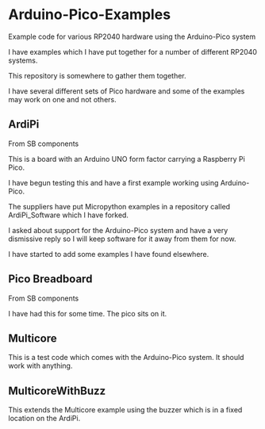 # Arduino-Pico-Examples
 
Example code for various RP2040 hardware using the Arduino-Pico system

I have examples which I have put together for a number of different RP2040 systems.

This repository is somewhere to gather them together.

I have several different sets of Pico hardware and some of the examples may work on one and not others. 

## ArdiPi

From SB components

This is a board with an Arduino UNO form factor carrying a Raspberry Pi Pico.

I have begun testing this and have a first example working using Arduino-Pico.

The suppliers have put Micropython examples in a repository called ArdiPi_Software which I have forked.

I asked about support for the Arduino-Pico system and have a very dismissive reply so I will keep software for it away from them for now.

I have started to add some examples I have found elsewhere.

## Pico Breadboard

From SB components

I have had this for some time. The pico sits on it.

## Multicore

This is a test code which comes with the Arduino-Pico system. It should work with anything.

## MulticoreWithBuzz

This extends the Multicore example using the buzzer which is in a fixed location on the ArdiPi.


